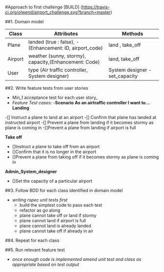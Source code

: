 #Approach to first challenge    [BUILD] (https://travis-ci.org/olwend/airport_challenge.svg?branch=master)

##1. Domain model

Class | Attributes| Methods
------------ | ------------- |------------
Plane| landed (true : false), - (Enhancement: ID, airport_code) |land , take_off
Airport | weather (sunny, stormy), capacity,(Enhancement: Code)|land, take_off
User | type (Air traffic controller, System designer)| System designer - set_capacity

##2. Write feature tests from user stories
  - Min_1 acceptance test for each user story_
  - _Feature Test cases:_
  -__Scenario__
  __As an airtraffic controller I want to...__
  __Landing__

  -[] Instruct a plane to land at an airport
  -[] Confirm that plane has landed at instructed airport
  -[] Prevent a plane from landing if it becomes stormy as plane is coming in
  -[]Prevent a plane from landing if airport is full

  __Take off__
  - []Instruct a plane to take off from an airport
  - []Confirm that it is no longer in the airport
  - []Prevent a plane from taking off if it becomes stormy as plane is coming in

  __Admin_System_designer__
  - []Set the capacity of a particular airport

##3. Follow BDD for each class identified in domain model
  - _writing rspec unit tests first_
      * build the simplest code to pass each test
      * refactor as go along
      * plane cannot take off or land if stormy
      * plane cannot land if airport is full
      * plane cannot land is already landed
      * plane cannot take off if already in air

##4. Repeat for each class

##5. Run relevant feature test
  - _once enough code is implemented_
         _amend unit test and class as appropriate based on test output_
